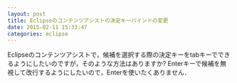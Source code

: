 ```yaml
---
layout: post
title: Eclipseのコンテンツアシストの決定キーバインドの変更
date: 2015-02-11 15:33:47
categories: eclipse
---
```

<!-- {% raw %} -->
<p>Eclipseのコンテンツアシストで，候補を選択する際の決定キーをtabキーでできるようにしたいのですが，そのような方法はありますか? Enterキーで候補を無視して改行するようにしたいので，Enterを使いたくありません．</p>
<!-- {% endraw %} -->
